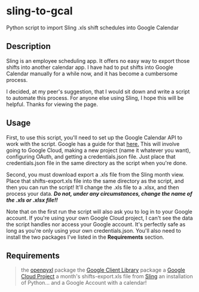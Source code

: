 # sling-to-gcal

Python script to import Sling .xls shift schedules into Google Calendar

## Description

Sling is an employee scheduling app. It offers no easy way to export those shifts into another calendar app. I have had to put shifts into Google Calendar manually for a while now, and it has become a cumbersome process.

I decided, at my peer's suggestion, that I would sit down and write a script to automate this process. For anyone else using Sling, I hope this will be helpful. Thanks for viewing the page.

## Usage

First, to use this script, you'll need to set up the Google Calendar API to work with the script. Google has a guide for that [here.](https://developers.google.com/calendar/api/quickstart/python#enable_the_api)
This will involve going to Google Cloud, making a new project (name it whatever you want), configuring OAuth, and getting a credentials.json file. Just place that credentials.json file in the same directory as the script when you're done.

Second, you must download export a .xls file from the Sling month view. Place that shifts-export.xls file into the same directory as the script, and then you can run the script! It'll change the .xls file to a .xlsx, and then process your data.
***Do not, under any circumstances, change the name of the .xls or .xlsx file!!***

Note that on the first run the script will also ask you to log in to your Google account. If you're using your own Google Cloud project, I can't see the data the script handles nor access your Google account.
It's perfectly safe as long as you're only using your own credentials.json.
You'll also need to install the two packages I've listed in the **Requirements** section.

## Requirements

> the [openpyxl](https://openpyxl.readthedocs.io/en/stable/tutorial.html) package
> the [Google Client Library](https://developers.google.com/calendar/api/quickstart/python#install_the_google_client_library) package
> a [Google Cloud Project](https://developers.google.com/workspace/guides/create-project)
> a month's shifts-export.xls file from [Sling](https://app.getsling.com/shifts)
> an installation of Python...
> and a Google Account with a calendar!
